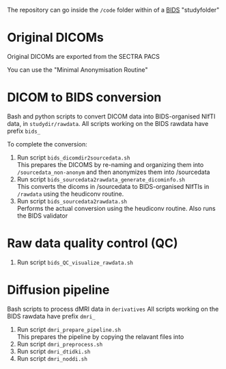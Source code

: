 The repository can go inside the `/code` folder within of a [BIDS](https://bids.neuroimaging.io/) "studyfolder"

# Original DICOMs

Original DICOMs are exported from the SECTRA PACS

You can use the "Minimal Anonymisation Routine"

# DICOM to BIDS conversion

Bash and python scripts to convert DICOM data into BIDS-organised NIfTI data, in `studydir/rawdata`.
All scripts working on the BIDS rawdata have prefix `bids_`

To complete the conversion:
1. Run script `bids_dicomdir2sourcedata.sh`  
This prepares the DICOMS by re-naming and organizing them into `/sourcedata_non-anonym` and then anonymizes them into /sourcedata 
2. Run script `bids_sourcedata2rawdata_generate_dicominfo.sh`  
This converts the dicoms in /sourcedata to BIDS-organised NIfTIs in `/rawdata` using the heudiconv routine.
3. Run script `bids_sourcedata2rawdata.sh`  
Performs the actual conversion using the heudiconv routine. Also runs the BIDS validator

# Raw data quality control (QC)
1. Run script `bids_QC_visualize_rawdata.sh`

# Diffusion pipeline
Bash scripts to process dMRI data in `derivatives`
All scripts working on the BIDS rawdata have prefix `dmri_`

1. Run script `dmri_prepare_pipeline.sh`  
This prepares the pipeline by copying the relavant files into 
2. Run script `dmri_preprocess.sh`
3. Run script `dmri_dtidki.sh`
4. Run script `dmri_noddi.sh`

